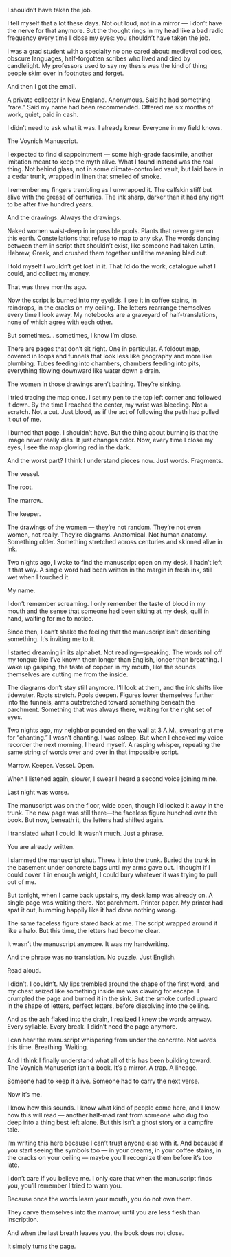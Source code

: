 I shouldn’t have taken the job.

I tell myself that a lot these days. Not out loud, not in a mirror — I don’t have the nerve for that anymore. But the thought rings in my head like a bad radio frequency every time I close my eyes: you shouldn’t have taken the job.

I was a grad student with a specialty no one cared about: medieval codices, obscure languages, half-forgotten scribes who lived and died by candlelight. My professors used to say my thesis was the kind of thing people skim over in footnotes and forget.

And then I got the email.

A private collector in New England. Anonymous. Said he had something “rare.” Said my name had been recommended. Offered me six months of work, quiet, paid in cash.

I didn’t need to ask what it was. I already knew. Everyone in my field knows.

The Voynich Manuscript.

I expected to find disappointment — some high-grade facsimile, another imitation meant to keep the myth alive. What I found instead was the real thing. Not behind glass, not in some climate-controlled vault, but laid bare in a cedar trunk, wrapped in linen that smelled of smoke.

I remember my fingers trembling as I unwrapped it. The calfskin stiff but alive with the grease of centuries. The ink sharp, darker than it had any right to be after five hundred years.

And the drawings. Always the drawings.

Naked women waist-deep in impossible pools. Plants that never grew on this earth. Constellations that refuse to map to any sky. The words dancing between them in script that shouldn’t exist, like someone had taken Latin, Hebrew, Greek, and crushed them together until the meaning bled out.

I told myself I wouldn’t get lost in it. That I’d do the work, catalogue what I could, and collect my money.

That was three months ago.

Now the script is burned into my eyelids. I see it in coffee stains, in raindrops, in the cracks on my ceiling. The letters rearrange themselves every time I look away. My notebooks are a graveyard of half-translations, none of which agree with each other.

But sometimes… sometimes, I know I’m close.

There are pages that don’t sit right. One in particular. A foldout map, covered in loops and funnels that look less like geography and more like plumbing. Tubes feeding into chambers, chambers feeding into pits, everything flowing downward like water down a drain.

The women in those drawings aren’t bathing. They’re sinking.

I tried tracing the map once. I set my pen to the top left corner and followed it down. By the time I reached the center, my wrist was bleeding. Not a scratch. Not a cut. Just blood, as if the act of following the path had pulled it out of me.

I burned that page. I shouldn’t have. But the thing about burning is that the image never really dies. It just changes color. Now, every time I close my eyes, I see the map glowing red in the dark.

And the worst part? I think I understand pieces now. Just words. Fragments.

The vessel.

The root.

The marrow.

The keeper.

The drawings of the women — they’re not random. They’re not even women, not really. They’re diagrams. Anatomical. Not human anatomy. Something older. Something stretched across centuries and skinned alive in ink.

Two nights ago, I woke to find the manuscript open on my desk. I hadn’t left it that way. A single word had been written in the margin in fresh ink, still wet when I touched it.

My name.

I don’t remember screaming. I only remember the taste of blood in my mouth and the sense that someone had been sitting at my desk, quill in hand, waiting for me to notice.

Since then, I can’t shake the feeling that the manuscript isn’t describing something. It’s inviting me to it.

I started dreaming in its alphabet. Not reading—speaking. The words roll off my tongue like I’ve known them longer than English, longer than breathing. I wake up gasping, the taste of copper in my mouth, like the sounds themselves are cutting me from the inside.

The diagrams don’t stay still anymore. I’ll look at them, and the ink shifts like tidewater. Roots stretch. Pools deepen. Figures lower themselves further into the funnels, arms outstretched toward something beneath the parchment. Something that was always there, waiting for the right set of eyes.

Two nights ago, my neighbor pounded on the wall at 3 A.M., swearing at me for “chanting.” I wasn’t chanting. I was asleep. But when I checked my voice recorder the next morning, I heard myself. A rasping whisper, repeating the same string of words over and over in that impossible script.

Marrow. Keeper. Vessel. Open.

When I listened again, slower, I swear I heard a second voice joining mine.

Last night was worse.

The manuscript was on the floor, wide open, though I’d locked it away in the trunk. The new page was still there—the faceless figure hunched over the book. But now, beneath it, the letters had shifted again.

I translated what I could. It wasn’t much. Just a phrase.

You are already written.

I slammed the manuscript shut. Threw it into the trunk. Buried the trunk in the basement under concrete bags until my arms gave out. I thought if I could cover it in enough weight, I could bury whatever it was trying to pull out of me.

But tonight, when I came back upstairs, my desk lamp was already on. A single page was waiting there. Not parchment. Printer paper. My printer had spat it out, humming happily like it had done nothing wrong.

The same faceless figure stared back at me. The script wrapped around it like a halo. But this time, the letters had become clear.

It wasn’t the manuscript anymore. It was my handwriting.

And the phrase was no translation. No puzzle. Just English.

Read aloud.

I didn’t. I couldn’t. My lips trembled around the shape of the first word, and my chest seized like something inside me was clawing for escape. I crumpled the page and burned it in the sink. But the smoke curled upward in the shape of letters, perfect letters, before dissolving into the ceiling.

And as the ash flaked into the drain, I realized I knew the words anyway. Every syllable. Every break. I didn’t need the page anymore.

I can hear the manuscript whispering from under the concrete. Not words this time. Breathing. Waiting.

And I think I finally understand what all of this has been building toward. The Voynich Manuscript isn’t a book. It’s a mirror. A trap. A lineage.

Someone had to keep it alive. Someone had to carry the next verse.

Now it’s me.

I know how this sounds. I know what kind of people come here, and I know how this will read — another half-mad rant from someone who dug too deep into a thing best left alone. But this isn’t a ghost story or a campfire tale.

I’m writing this here because I can’t trust anyone else with it. And because if you start seeing the symbols too — in your dreams, in your coffee stains, in the cracks on your ceiling — maybe you’ll recognize them before it’s too late.

I don’t care if you believe me. I only care that when the manuscript finds you, you’ll remember I tried to warn you.

Because once the words learn your mouth, you do not own them.

They carve themselves into the marrow, until you are less flesh than inscription.

And when the last breath leaves you, the book does not close.

It simply turns the page.


